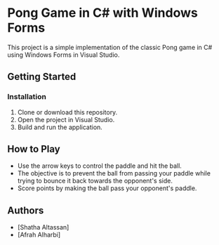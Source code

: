 # Pong Game in C# with Windows Forms

This project is a simple implementation of the classic Pong game in C# using Windows Forms in Visual Studio.

## Getting Started


### Installation

1. Clone or download this repository.
2. Open the project in Visual Studio.
3. Build and run the application.

## How to Play

- Use the arrow keys to control the paddle and hit the ball.
- The objective is to prevent the ball from passing your paddle while trying to bounce it back towards the opponent's side.
- Score points by making the ball pass your opponent's paddle.

## Authors

- [Shatha Altassan]
- [Afrah Alharbi]

